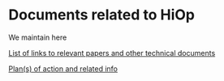 # Documents related to HiOp

We maintain here

[List of links to relevant papers and other technical documents](docs/papers.md)

[Plan(s) of action and related info](docs/plan.md)
